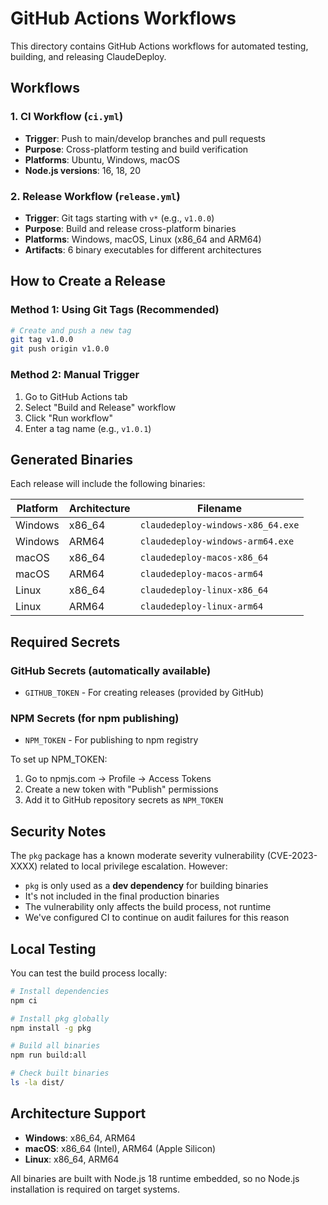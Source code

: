 # GitHub Actions Workflows

This directory contains GitHub Actions workflows for automated testing, building, and releasing ClaudeDeploy.

## Workflows

### 1. CI Workflow (`ci.yml`)
- **Trigger**: Push to main/develop branches and pull requests
- **Purpose**: Cross-platform testing and build verification
- **Platforms**: Ubuntu, Windows, macOS
- **Node.js versions**: 16, 18, 20

### 2. Release Workflow (`release.yml`)
- **Trigger**: Git tags starting with `v*` (e.g., `v1.0.0`)
- **Purpose**: Build and release cross-platform binaries
- **Platforms**: Windows, macOS, Linux (x86_64 and ARM64)
- **Artifacts**: 6 binary executables for different architectures

## How to Create a Release

### Method 1: Using Git Tags (Recommended)
```bash
# Create and push a new tag
git tag v1.0.0
git push origin v1.0.0
```

### Method 2: Manual Trigger
1. Go to GitHub Actions tab
2. Select "Build and Release" workflow
3. Click "Run workflow"
4. Enter a tag name (e.g., `v1.0.1`)

## Generated Binaries

Each release will include the following binaries:

| Platform | Architecture | Filename |
|----------|--------------|----------|
| Windows | x86_64 | `claudedeploy-windows-x86_64.exe` |
| Windows | ARM64 | `claudedeploy-windows-arm64.exe` |
| macOS | x86_64 | `claudedeploy-macos-x86_64` |
| macOS | ARM64 | `claudedeploy-macos-arm64` |
| Linux | x86_64 | `claudedeploy-linux-x86_64` |
| Linux | ARM64 | `claudedeploy-linux-arm64` |

## Required Secrets

### GitHub Secrets (automatically available)
- `GITHUB_TOKEN` - For creating releases (provided by GitHub)

### NPM Secrets (for npm publishing)
- `NPM_TOKEN` - For publishing to npm registry

To set up NPM_TOKEN:
1. Go to npmjs.com → Profile → Access Tokens
2. Create a new token with "Publish" permissions
3. Add it to GitHub repository secrets as `NPM_TOKEN`

## Security Notes

The `pkg` package has a known moderate severity vulnerability (CVE-2023-XXXX) related to local privilege escalation. However:
- `pkg` is only used as a **dev dependency** for building binaries
- It's not included in the final production binaries
- The vulnerability only affects the build process, not runtime
- We've configured CI to continue on audit failures for this reason

## Local Testing

You can test the build process locally:

```bash
# Install dependencies
npm ci

# Install pkg globally
npm install -g pkg

# Build all binaries
npm run build:all

# Check built binaries
ls -la dist/
```

## Architecture Support

- **Windows**: x86_64, ARM64
- **macOS**: x86_64 (Intel), ARM64 (Apple Silicon)
- **Linux**: x86_64, ARM64

All binaries are built with Node.js 18 runtime embedded, so no Node.js installation is required on target systems.